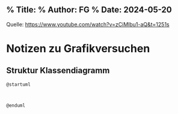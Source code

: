 % Title: 
% Author: FG 
% Date: 2024-05-20 
--- 

Quelle: https://www.youtube.com/watch?v=zCiMlbu1-aQ&t=1251s


# Notizen zu Grafikversuchen 


## Struktur Klassendiagramm 


```plantuml
@startuml 



@enduml 
```



